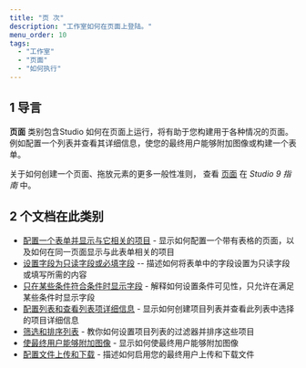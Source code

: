 ```yaml
---
title: "页 次"
description: "工作室如何在页面上登陆。"
menu_order: 10
tags:
  - "工作室"
  - "页面"
  - "如何执行"
---
```


## 1 导言

**页面** 类别包含Studio 如何在页面上运行，将有助于您构建用于各种情况的页面。 例如配置一个列表并查看其详细信息，使您的最终用户能够附加图像或构建一个表单。

关于如何创建一个页面、拖放元素的更多一般性准则， 查看 [页面](/studio/page-editor) 在 *Studio 9 指南* 中。

## 2 个文档在此类别

* [配置一个表单并显示与它相关的项目](pages-how-to-configure-form) - 显示如何配置一个带有表格的页面，以及如何在同一页面显示与此表单相关的项目
* [设置字段为只读字段或必填字段](pages-how-to-set-validation-and-editability) -- 描述如何将表单中的字段设置为只读字段或填写所需的内容
* [只在某些条件符合条件时显示字段](pages-how-to-set-visibility) - 解释如何设置条件可见性，只允许在满足某些条件时显示字段
* [配置列表和查看列表项详细信息](pages-how-to-configure-list) - 显示如何创建项目列表并查看此列表中选择的项目详细信息
* [筛选和排序列表](pages-how-to-filter-and-sort) - 教你如何设置项目列表的过滤器并排序这些项目
* [使最终用户能够附加图像](pages-how-to-attach-images) - 显示如何使最终用户能够附加图像
* [配置文件上传和下载](pages-how-to-attach-files) - 描述如何启用您的最终用户上传和下载文件

